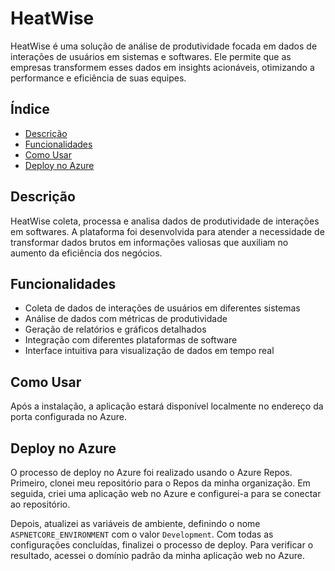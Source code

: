 # HeatWise

HeatWise é uma solução de análise de produtividade focada em dados de interações de usuários em sistemas e softwares. Ele permite que as empresas transformem esses dados em insights acionáveis, otimizando a performance e eficiência de suas equipes.

## Índice

- [Descrição](#descrição)
- [Funcionalidades](#funcionalidades)
- [Como Usar](#como-usar)
- [Deploy no Azure](#deploy-no-azure)


## Descrição

HeatWise coleta, processa e analisa dados de produtividade de interações em softwares. A plataforma foi desenvolvida para atender a necessidade de transformar dados brutos em informações valiosas que auxiliam no aumento da eficiência dos negócios.

## Funcionalidades

- Coleta de dados de interações de usuários em diferentes sistemas
- Análise de dados com métricas de produtividade
- Geração de relatórios e gráficos detalhados
- Integração com diferentes plataformas de software
- Interface intuitiva para visualização de dados em tempo real

## Como Usar 
Após a instalação, a aplicação estará disponível localmente no endereço da porta configurada no Azure.

## Deploy no Azure

O processo de deploy no Azure foi realizado usando o Azure Repos. Primeiro, clonei meu repositório para o Repos da minha organização. Em seguida, criei uma aplicação web no Azure e configurei-a para se conectar ao repositório.

Depois, atualizei as variáveis de ambiente, definindo o nome `ASPNETCORE_ENVIRONMENT` com o valor `Development`. Com todas as configurações concluídas, finalizei o processo de deploy. Para verificar o resultado, acessei o domínio padrão da minha aplicação web no Azure.
